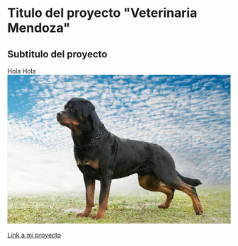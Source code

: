 # Titulo del proyecto "Veterinaria Mendoza"

## Subtitulo del proyecto
Hola Hola
![Perro](perro_grande.jpg)

[Link a mi proyecto](https://luis-739.github.io/Veterinaria/)
